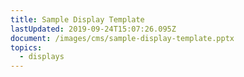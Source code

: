```yaml
---
title: Sample Display Template
lastUpdated: 2019-09-24T15:07:26.095Z
document: /images/cms/sample-display-template.pptx
topics:
  - displays
---
```


